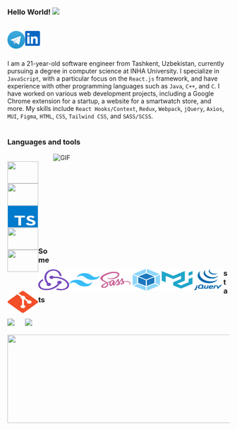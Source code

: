 ### Hello World! <img src="https://media.giphy.com/media/hvRJCLFzcasrR4ia7z/giphy.gif" width="25px">
<br />
<div>
  <a href="https://t.me/akhadbek_rizakulov">
    <img align="left" alt="Akhadbek's Telegram" width="40px" src="./logos/telegram.png" />
  </a>
  <a href="https://www.linkedin.com/in/akhadbek-rizakulov/">
    <img align="left" alt="Akhadbek's Linkedin" width="40px" src="./logos/linkedin.png" />
  </a>
</div>
<br /><br />
<br />

I am a 21-year-old software engineer from Tashkent, Uzbekistan, currently pursuing a degree in computer science at INHA University. I specialize in `JavaScript`, with a particular focus on the `React.js` framework, and have experience with other programming languages such as `Java`, `C++`, and `C`. I have worked on various web development projects, including a Google Chrome extension for a startup, a website for a smartwatch store, and more. My skills include `React Hooks/Context`, `Redux`, `Webpack`, `jQuery`, `Axios`, `MUI`, `Figma`, `HTML`, `CSS`, `Tailwind CSS`, and `SASS/SCSS`.
<br /><br />



<h3>Languages and tools</h3>
<img align="right" alt="GIF" src="https://github.com/abhisheknaiidu/abhisheknaiidu/blob/master/code.gif?raw=true" width="400" height="260" />
<br/>
<div>
    <img align="left" height=50 width=70 src="https://cdn.jsdelivr.net/gh/devicons/devicon/icons/javascript/javascript-original.svg"/> 
    <img align="left" height=50 width=70 src="https://cdn.jsdelivr.net/gh/devicons/devicon/icons/react/react-original.svg" />
    <img align="left" height=50 width=70 src="https://github.com/devicons/devicon/blob/v2.15.1/icons/typescript/typescript-original.svg" /> 
    <img align="left" height=50 width=70 src="https://cdn.jsdelivr.net/gh/devicons/devicon/icons/css3/css3-original.svg" /> <br/><br/><br/>
    <img align="left" height=50 width=70 src="https://cdn.jsdelivr.net/gh/devicons/devicon/icons/html5/html5-original.svg" /> 
    <img align="left" height=50 width=70 src="https://github.com/devicons/devicon/blob/v2.15.1/icons/redux/redux-original.svg" /> 
    <img align="left" height=50 width=70 src="https://github.com/devicons/devicon/blob/v2.15.1/icons/tailwindcss/tailwindcss-plain.svg" /> 
    <img align="left" height=50 width=70 src="https://github.com/devicons/devicon/blob/v2.15.1/icons/sass/sass-original.svg" /> <br/><br/><br/>
    <img align="left" height=50 width=70 src="https://github.com/devicons/devicon/blob/v2.15.1/icons/webpack/webpack-original.svg" /> 
    <img align="left" height=50 width=70 src="https://github.com/devicons/devicon/blob/v2.15.1/icons/materialui/materialui-plain.svg" /> 
    <img align="left" height=50 width=70 src="https://github.com/devicons/devicon/blob/v2.15.1/icons/jquery/jquery-plain-wordmark.svg" /> 
    <img align="left" height=50 width=70 src="https://github.com/devicons/devicon/blob/v2.15.1/icons/git/git-original.svg" /> 
</div>
<br/><br/><br/><br/>

<h3>Some stats</h3>
<br/>
<div>
  <img width=400 src="https://github-readme-stats.vercel.app/api?username=speedym282&show_icons=true&theme=dark"/>&nbsp;&nbsp;&nbsp;&nbsp;&nbsp;
  <img width=400 src="https://github-readme-stats.vercel.app/api/top-langs?username=speedym282&layout=compact&theme=dark"/> <br/><br/>
  <img width=800 height=200 src="https://github-readme-streak-stats.herokuapp.com/?user=speedym282&theme=dark"/>
</div>
<br/>

